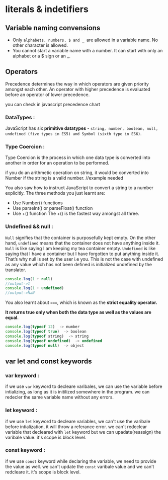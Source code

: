 # **literals & indetifiers**

  ## **Variable naming convensions**
- Only `alphabets, numbers, $ and _ `are allowed in a variable name. No other character is allowed.
- You cannot start a variable name with a number. It can start with only an alphabet or a $ sign or an _.

## **Operators**

Precedence determines the way in which operators are given priority amongst each other. An operator with higher precedence is evaluated before an operator of lower precedence.

you can check in javascript precedence chart

### **DataTypes :**

JavaScript has six **primitive datatypes** - `string, number, boolean, null, undefined (five types in ES5) and Symbol (sixth type in ES6)`.


### **Type Coercion :**

Type Coercion is the process in which one data type is converted into another in order for an operation to be performed.

if you do an arithmetic operation on string, it would be converted into Number if the string is a valid number.
//example needed


You also saw how to instruct JavaScript to convert a string to a number explicitly. The three methods you just learnt are:
- Use Number() functions
- Use parseInt() or parseFloat() function
- Use +() function
The +() is the fastest way amongst all three.


### **Undefined && null :**

`Null` signifies that the container is purposefully kept empty. On the other hand, `undefined` means that the container does not have anything inside it. `Null` is like saying I am keeping my tea container empty. `Undefined` is like saying that I have a container but I have forgotten to put anything inside it. That’s why null is set by the user i.e you. This is not the case with undefined as any value which has not been defined is initialized undefined by the translator.

```js
console.log(1 + null)
//output->1
console.log(1 + undefined)
//output->NaN

```

You also learnt about `===`, which is known as the **strict equality operator.**

**It returns true only when both the data type as well as the values are equal.**

```js
console.log(typeof 12)  -> number
console.log(typeof true)  -> boolean
console.log(typeof string)  -> string
console.log(typeof undefined)  -> undefined
console.log(typeof null)  -> object
```

## **var let and const keywords**

### **var keyword :**
if we use `var` keyword to decleare varibales, we can use the variable before intializing, as long as it is initilized somewhere in the program.
we can redecler the same variable name without any errors.

### **let keyword :**
if we use `let` keyword to decleare variables, we can't use the varibale before intialization, it will throw a referance error.
we can't redeclear variable that decleared with `let` keyword but we can upadate(reassign) the varibale value.
it's scope is block level.

### **const keyword :**
if we use `const` keyword while declaring the variable, we need to provide the value as well.
we can't update the `const` varibale value and we can't redcleare it.
it's scope is block level.